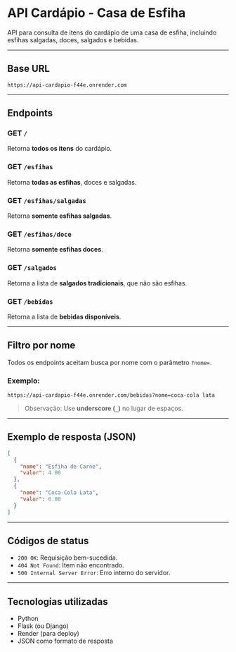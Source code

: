 
# API Cardápio - Casa de Esfiha

API para consulta de itens do cardápio de uma casa de esfiha, incluindo esfihas salgadas, doces, salgados e bebidas.

---

## Base URL

```
https://api-cardapio-f44e.onrender.com
```

---

## Endpoints

### GET `/`
Retorna **todos os itens** do cardápio.

### GET `/esfihas`
Retorna **todas as esfihas**, doces e salgadas.

### GET `/esfihas/salgadas`
Retorna **somente esfihas salgadas**.

### GET `/esfihas/doce`
Retorna **somente esfihas doces**.

### GET `/salgados`
Retorna a lista de **salgados tradicionais**, que não são esfihas.

### GET `/bebidas`
Retorna a lista de **bebidas disponíveis**.

---

## Filtro por nome

Todos os endpoints aceitam busca por nome com o parâmetro `?nome=`.

### Exemplo:
```
https://api-cardapio-f44e.onrender.com/bebidas?nome=coca-cola lata
```

> Observação: Use **underscore (`_`)** no lugar de espaços.

---

## Exemplo de resposta (JSON)

```json
[
  {
    "nome": "Esfiha de Carne",
    "valor": 4.00
  },
  {
    "nome": "Coca-Cola Lata",
    "valor": 6.00
  }
]
```

---

## Códigos de status

- `200 OK`: Requisição bem-sucedida.
- `404 Not Found`: Item não encontrado.
- `500 Internal Server Error`: Erro interno do servidor.

---

## Tecnologias utilizadas

- Python
- Flask (ou Django)
- Render (para deploy)
- JSON como formato de resposta
